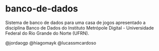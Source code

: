 # banco-de-dados
Sistema de banco de dados para uma casa de jogos apresentado a disciplina Banco de Dados do Instituto Metrópole Digital - Universidade Federal do Rio Grande do Norte (UFRN).

@jordaogp
@hiagomayk
@lucassmcardoso
